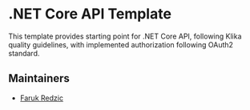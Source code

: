 # .NET Core API Template
This template provides starting point for .NET Core API, following Klika quality guidelines, with implemented authorization following OAuth2 standard.

## Maintainers

- [Faruk Redzic](https://github.com/farukredzic)
